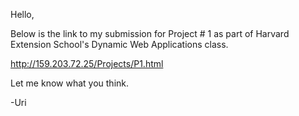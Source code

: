 Hello,

Below is the link to my submission for Project # 1 as part of Harvard Extension School's Dynamic Web Applications class.

http://159.203.72.25/Projects/P1.html

Let me know what you think.

-Uri